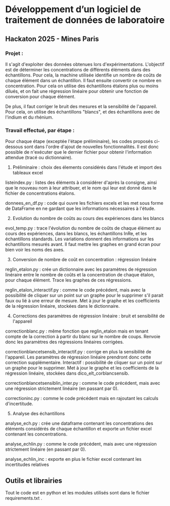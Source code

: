# Développement d’un logiciel de traitement de données de laboratoire
## Hackaton 2025 - Mines Paris

### Projet :

Il s'agit d'exploiter des données obtenues lors d'expérimentations. L'objectif est de déterminer les concentrations de différents éléments dans des échantillons. Pour cela, la machine utilisée identifie un nombre de coûts de chaque élément dans un échantillon. Il faut ensuite convertir ce nombre en concentration. Pour cela on utilise des échantillons étalons plus ou moins dilués, et on fait une régression linéaire pour obtenir une fonction de conversion pour chaque élément. 

De plus, il faut corriger le bruit des mesures et la sensibilité de l'appareil. Pour cela, on utilise des échantillons "blancs", et des échantillons avec de l'indium et du rhénium.

### Travail effectué, par étape :

Pour chaque étape (exceptée l'étape préliminaire), les codes proposés ci-dessous sont dans l'ordre d'ajout de nouvelles fonctionnalités. Il est donc possible de n'exécuter que le dernier fichier pour obtenir l'information attendue (tracé ou dictionnaire).

1. Préliminaire : choix des élements considérés dans l'étude et import des tableaux excel

listeindex.py : listes des éléments à considérer d'après la consigne, ainsi que le nouveau nom à leur attribuer, et le nom qui leur est donné dans le fichier de concentrations étalons.

donnees_en_df.py : code qui ouvre les fichiers excels et les met sous forme de DataFrame en ne gardant que les informations nécessaires à l'étude.

2. Evolution du nombre de coûts au cours des expériences dans les blancs

evol_temp.py : trace l'évolution du nombre de coûts de chaque élément au cours des expériences, dans les blancs, les échantillons InRe, et les échantillons standards. Les variations donnent des informations sur les échantillons mesurés avant. Il faut mettre les graphes en grand écran pour bien voir les noms des axes. 

3. Conversion de nombre de coût en concentration : régression linéaire

reglin_etalon.py : crée un dictionnaire avec les paramètres de régression linéraire entre le nombre de coûts et la concentration de chaque étalon, pour chaque élément.  Trace les graphes de ces régressions.

reglin_etalon_interactif.py : comme le code précédent, mais avec la possibilité de cliquer sur un point sur un graphe pour le supprimer s'il parait faux ou lié à une erreur de mesure. Met à jour le graphe et les coefficients de la régression linéaire, stockées dans le dictionnaire.

4. Corrections des paramètres de régression linéaire : bruit et sensibilité de l'appareil

correctionblanc.py : même fonction que reglin_etalon mais en tenant compte de la correction à partir du blanc sur le nombre de coups. Renvoie donc les paramètres des régressions linéaires corrigées.

correctionblancetsensib_interactif.py : corrige en plus la sensibilité de l'appareil. Les paramètres de régression linéaire prendront donc cette correction supplémentaire. Interactif : possibilité de cliquer sur un point sur un graphe pour le supprimer. Met à jour le graphe et les coefficients de la régression linéaire, stockées dans dico_elt_corblancsensib.

correctionblancetsensiblin_inter.py : comme le code précédent, mais avec une régression strictement linéaire (en passant par 0).

correctioninc.py : comme le code précédent mais en rajoutant les calculs d'incertitude.

5. Analyse des échantillons 

analyse_ech.py : crée une dataframe contenant les concentrations des éléments considérés de chaque échantillon et exporte un fichier excel contenant les concentrations.

analyse_echlin.py : comme le code précédent, mais avec une régression strictement linéaire (en passant par 0).

analyse_echlin_inc : exporte en plus le fichier excel contenant les incertitudes relatives

## Outils et librairies

Tout le code est en python et les modules utilisés sont dans le fichier requirements.txt .